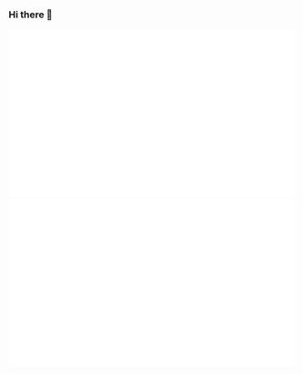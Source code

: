 ### Hi there 👋


![](https://github.com/boggyver/github-stats/blob/master/generated/overview.svg) ![](https://github.com/boggyver/github-stats/blob/master/generated/languages.svg)
